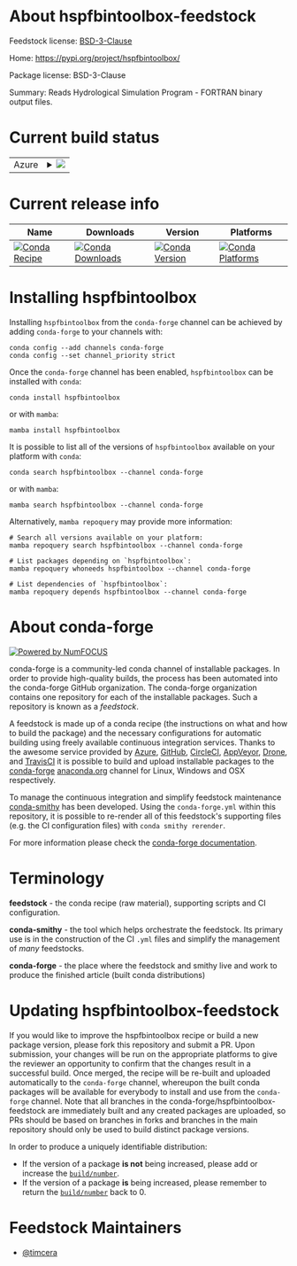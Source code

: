 About hspfbintoolbox-feedstock
==============================

Feedstock license: [BSD-3-Clause](https://github.com/conda-forge/hspfbintoolbox-feedstock/blob/main/LICENSE.txt)

Home: https://pypi.org/project/hspfbintoolbox/

Package license: BSD-3-Clause

Summary: Reads Hydrological Simulation Program - FORTRAN binary output files.

Current build status
====================


<table>
    
  <tr>
    <td>Azure</td>
    <td>
      <details>
        <summary>
          <a href="https://dev.azure.com/conda-forge/feedstock-builds/_build/latest?definitionId=18928&branchName=main">
            <img src="https://dev.azure.com/conda-forge/feedstock-builds/_apis/build/status/hspfbintoolbox-feedstock?branchName=main">
          </a>
        </summary>
        <table>
          <thead><tr><th>Variant</th><th>Status</th></tr></thead>
          <tbody><tr>
              <td>linux_64_python3.10.____cpython</td>
              <td>
                <a href="https://dev.azure.com/conda-forge/feedstock-builds/_build/latest?definitionId=18928&branchName=main">
                  <img src="https://dev.azure.com/conda-forge/feedstock-builds/_apis/build/status/hspfbintoolbox-feedstock?branchName=main&jobName=linux&configuration=linux%20linux_64_python3.10.____cpython" alt="variant">
                </a>
              </td>
            </tr><tr>
              <td>linux_64_python3.11.____cpython</td>
              <td>
                <a href="https://dev.azure.com/conda-forge/feedstock-builds/_build/latest?definitionId=18928&branchName=main">
                  <img src="https://dev.azure.com/conda-forge/feedstock-builds/_apis/build/status/hspfbintoolbox-feedstock?branchName=main&jobName=linux&configuration=linux%20linux_64_python3.11.____cpython" alt="variant">
                </a>
              </td>
            </tr><tr>
              <td>linux_64_python3.12.____cpython</td>
              <td>
                <a href="https://dev.azure.com/conda-forge/feedstock-builds/_build/latest?definitionId=18928&branchName=main">
                  <img src="https://dev.azure.com/conda-forge/feedstock-builds/_apis/build/status/hspfbintoolbox-feedstock?branchName=main&jobName=linux&configuration=linux%20linux_64_python3.12.____cpython" alt="variant">
                </a>
              </td>
            </tr><tr>
              <td>linux_64_python3.8.____cpython</td>
              <td>
                <a href="https://dev.azure.com/conda-forge/feedstock-builds/_build/latest?definitionId=18928&branchName=main">
                  <img src="https://dev.azure.com/conda-forge/feedstock-builds/_apis/build/status/hspfbintoolbox-feedstock?branchName=main&jobName=linux&configuration=linux%20linux_64_python3.8.____cpython" alt="variant">
                </a>
              </td>
            </tr><tr>
              <td>linux_64_python3.9.____cpython</td>
              <td>
                <a href="https://dev.azure.com/conda-forge/feedstock-builds/_build/latest?definitionId=18928&branchName=main">
                  <img src="https://dev.azure.com/conda-forge/feedstock-builds/_apis/build/status/hspfbintoolbox-feedstock?branchName=main&jobName=linux&configuration=linux%20linux_64_python3.9.____cpython" alt="variant">
                </a>
              </td>
            </tr><tr>
              <td>osx_64_python3.10.____cpython</td>
              <td>
                <a href="https://dev.azure.com/conda-forge/feedstock-builds/_build/latest?definitionId=18928&branchName=main">
                  <img src="https://dev.azure.com/conda-forge/feedstock-builds/_apis/build/status/hspfbintoolbox-feedstock?branchName=main&jobName=osx&configuration=osx%20osx_64_python3.10.____cpython" alt="variant">
                </a>
              </td>
            </tr><tr>
              <td>osx_64_python3.11.____cpython</td>
              <td>
                <a href="https://dev.azure.com/conda-forge/feedstock-builds/_build/latest?definitionId=18928&branchName=main">
                  <img src="https://dev.azure.com/conda-forge/feedstock-builds/_apis/build/status/hspfbintoolbox-feedstock?branchName=main&jobName=osx&configuration=osx%20osx_64_python3.11.____cpython" alt="variant">
                </a>
              </td>
            </tr><tr>
              <td>osx_64_python3.12.____cpython</td>
              <td>
                <a href="https://dev.azure.com/conda-forge/feedstock-builds/_build/latest?definitionId=18928&branchName=main">
                  <img src="https://dev.azure.com/conda-forge/feedstock-builds/_apis/build/status/hspfbintoolbox-feedstock?branchName=main&jobName=osx&configuration=osx%20osx_64_python3.12.____cpython" alt="variant">
                </a>
              </td>
            </tr><tr>
              <td>osx_64_python3.8.____cpython</td>
              <td>
                <a href="https://dev.azure.com/conda-forge/feedstock-builds/_build/latest?definitionId=18928&branchName=main">
                  <img src="https://dev.azure.com/conda-forge/feedstock-builds/_apis/build/status/hspfbintoolbox-feedstock?branchName=main&jobName=osx&configuration=osx%20osx_64_python3.8.____cpython" alt="variant">
                </a>
              </td>
            </tr><tr>
              <td>osx_64_python3.9.____cpython</td>
              <td>
                <a href="https://dev.azure.com/conda-forge/feedstock-builds/_build/latest?definitionId=18928&branchName=main">
                  <img src="https://dev.azure.com/conda-forge/feedstock-builds/_apis/build/status/hspfbintoolbox-feedstock?branchName=main&jobName=osx&configuration=osx%20osx_64_python3.9.____cpython" alt="variant">
                </a>
              </td>
            </tr><tr>
              <td>win_64_python3.10.____cpython</td>
              <td>
                <a href="https://dev.azure.com/conda-forge/feedstock-builds/_build/latest?definitionId=18928&branchName=main">
                  <img src="https://dev.azure.com/conda-forge/feedstock-builds/_apis/build/status/hspfbintoolbox-feedstock?branchName=main&jobName=win&configuration=win%20win_64_python3.10.____cpython" alt="variant">
                </a>
              </td>
            </tr><tr>
              <td>win_64_python3.11.____cpython</td>
              <td>
                <a href="https://dev.azure.com/conda-forge/feedstock-builds/_build/latest?definitionId=18928&branchName=main">
                  <img src="https://dev.azure.com/conda-forge/feedstock-builds/_apis/build/status/hspfbintoolbox-feedstock?branchName=main&jobName=win&configuration=win%20win_64_python3.11.____cpython" alt="variant">
                </a>
              </td>
            </tr><tr>
              <td>win_64_python3.12.____cpython</td>
              <td>
                <a href="https://dev.azure.com/conda-forge/feedstock-builds/_build/latest?definitionId=18928&branchName=main">
                  <img src="https://dev.azure.com/conda-forge/feedstock-builds/_apis/build/status/hspfbintoolbox-feedstock?branchName=main&jobName=win&configuration=win%20win_64_python3.12.____cpython" alt="variant">
                </a>
              </td>
            </tr><tr>
              <td>win_64_python3.8.____cpython</td>
              <td>
                <a href="https://dev.azure.com/conda-forge/feedstock-builds/_build/latest?definitionId=18928&branchName=main">
                  <img src="https://dev.azure.com/conda-forge/feedstock-builds/_apis/build/status/hspfbintoolbox-feedstock?branchName=main&jobName=win&configuration=win%20win_64_python3.8.____cpython" alt="variant">
                </a>
              </td>
            </tr><tr>
              <td>win_64_python3.9.____cpython</td>
              <td>
                <a href="https://dev.azure.com/conda-forge/feedstock-builds/_build/latest?definitionId=18928&branchName=main">
                  <img src="https://dev.azure.com/conda-forge/feedstock-builds/_apis/build/status/hspfbintoolbox-feedstock?branchName=main&jobName=win&configuration=win%20win_64_python3.9.____cpython" alt="variant">
                </a>
              </td>
            </tr>
          </tbody>
        </table>
      </details>
    </td>
  </tr>
</table>

Current release info
====================

| Name | Downloads | Version | Platforms |
| --- | --- | --- | --- |
| [![Conda Recipe](https://img.shields.io/badge/recipe-hspfbintoolbox-green.svg)](https://anaconda.org/conda-forge/hspfbintoolbox) | [![Conda Downloads](https://img.shields.io/conda/dn/conda-forge/hspfbintoolbox.svg)](https://anaconda.org/conda-forge/hspfbintoolbox) | [![Conda Version](https://img.shields.io/conda/vn/conda-forge/hspfbintoolbox.svg)](https://anaconda.org/conda-forge/hspfbintoolbox) | [![Conda Platforms](https://img.shields.io/conda/pn/conda-forge/hspfbintoolbox.svg)](https://anaconda.org/conda-forge/hspfbintoolbox) |

Installing hspfbintoolbox
=========================

Installing `hspfbintoolbox` from the `conda-forge` channel can be achieved by adding `conda-forge` to your channels with:

```
conda config --add channels conda-forge
conda config --set channel_priority strict
```

Once the `conda-forge` channel has been enabled, `hspfbintoolbox` can be installed with `conda`:

```
conda install hspfbintoolbox
```

or with `mamba`:

```
mamba install hspfbintoolbox
```

It is possible to list all of the versions of `hspfbintoolbox` available on your platform with `conda`:

```
conda search hspfbintoolbox --channel conda-forge
```

or with `mamba`:

```
mamba search hspfbintoolbox --channel conda-forge
```

Alternatively, `mamba repoquery` may provide more information:

```
# Search all versions available on your platform:
mamba repoquery search hspfbintoolbox --channel conda-forge

# List packages depending on `hspfbintoolbox`:
mamba repoquery whoneeds hspfbintoolbox --channel conda-forge

# List dependencies of `hspfbintoolbox`:
mamba repoquery depends hspfbintoolbox --channel conda-forge
```


About conda-forge
=================

[![Powered by
NumFOCUS](https://img.shields.io/badge/powered%20by-NumFOCUS-orange.svg?style=flat&colorA=E1523D&colorB=007D8A)](https://numfocus.org)

conda-forge is a community-led conda channel of installable packages.
In order to provide high-quality builds, the process has been automated into the
conda-forge GitHub organization. The conda-forge organization contains one repository
for each of the installable packages. Such a repository is known as a *feedstock*.

A feedstock is made up of a conda recipe (the instructions on what and how to build
the package) and the necessary configurations for automatic building using freely
available continuous integration services. Thanks to the awesome service provided by
[Azure](https://azure.microsoft.com/en-us/services/devops/), [GitHub](https://github.com/),
[CircleCI](https://circleci.com/), [AppVeyor](https://www.appveyor.com/),
[Drone](https://cloud.drone.io/welcome), and [TravisCI](https://travis-ci.com/)
it is possible to build and upload installable packages to the
[conda-forge](https://anaconda.org/conda-forge) [anaconda.org](https://anaconda.org/)
channel for Linux, Windows and OSX respectively.

To manage the continuous integration and simplify feedstock maintenance
[conda-smithy](https://github.com/conda-forge/conda-smithy) has been developed.
Using the ``conda-forge.yml`` within this repository, it is possible to re-render all of
this feedstock's supporting files (e.g. the CI configuration files) with ``conda smithy rerender``.

For more information please check the [conda-forge documentation](https://conda-forge.org/docs/).

Terminology
===========

**feedstock** - the conda recipe (raw material), supporting scripts and CI configuration.

**conda-smithy** - the tool which helps orchestrate the feedstock.
                   Its primary use is in the construction of the CI ``.yml`` files
                   and simplify the management of *many* feedstocks.

**conda-forge** - the place where the feedstock and smithy live and work to
                  produce the finished article (built conda distributions)


Updating hspfbintoolbox-feedstock
=================================

If you would like to improve the hspfbintoolbox recipe or build a new
package version, please fork this repository and submit a PR. Upon submission,
your changes will be run on the appropriate platforms to give the reviewer an
opportunity to confirm that the changes result in a successful build. Once
merged, the recipe will be re-built and uploaded automatically to the
`conda-forge` channel, whereupon the built conda packages will be available for
everybody to install and use from the `conda-forge` channel.
Note that all branches in the conda-forge/hspfbintoolbox-feedstock are
immediately built and any created packages are uploaded, so PRs should be based
on branches in forks and branches in the main repository should only be used to
build distinct package versions.

In order to produce a uniquely identifiable distribution:
 * If the version of a package **is not** being increased, please add or increase
   the [``build/number``](https://docs.conda.io/projects/conda-build/en/latest/resources/define-metadata.html#build-number-and-string).
 * If the version of a package **is** being increased, please remember to return
   the [``build/number``](https://docs.conda.io/projects/conda-build/en/latest/resources/define-metadata.html#build-number-and-string)
   back to 0.

Feedstock Maintainers
=====================

* [@timcera](https://github.com/timcera/)

